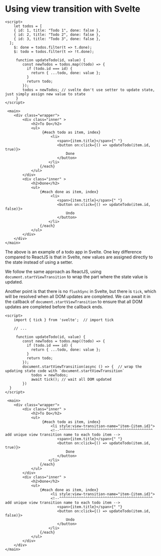 # Using view transition with Svelte

```tsx
<script>
	let todos = [
    { id: 1, title: "Todo 1", done: false },
    { id: 2, title: "Todo 2", done: false },
    { id: 3, title: "Todo 3", done: false },
  ];
	$: done = todos.filter(t => t.done);
	$: todo = todos.filter(t => !t.done);

	 function updateTodo(id, value) {
        const newTodos = todos.map((todo) => {
          if (todo.id === id) {
            return { ...todo, done: value };
          }
          return todo;
        });
		todos = newTodos; // svelte don't use setter to update state, just simply assign new value to state
     }
</script>

 <main>
	<div class="wrapper">
		<div class="inner" >
			<h2>To Do</h2>
			<ul>
				 {#each todo as item, index}
					 <li>
						<span>{item.title}</span>{" "}
						<button on:click={() => updateTodo(item.id, true)}>
							Done
						</button>
					</li>
				{/each} 
			</ul>
		</div>
		<div class="inner" >
			<h2>Done</h2>
			<ul>
				{#each done as item, index}
					 <li>
						<span>{item.title}</span>{" "}
						<button on:click={() => updateTodo(item.id, false)}>
							Undo
						</button>
					</li>
				{/each} 
			</ul>
		</div>
	</div>
</main>
```

The above is an example of a todo app in Svelte. One key difference compared to ReactJS is that in Svelte, new values are assigned directly to the state instead of using a setter.

We follow the same approach as ReactJS, using `document.startViewTransition` to wrap the part where the state value is updated.

Another point is that there is no `flushSync` in Svelte, but there is `tick`, which will be resolved when all DOM updates are completed. We can await it in the callback of `document.startViewTransition` to ensure that all DOM updates are completed before the callback ends.

```tsx
<script>
	import { tick } from 'svelte';  // import tick

    // ...

	 function updateTodo(id, value) {
        const newTodos = todos.map((todo) => {
          if (todo.id === id) {
            return { ...todo, done: value };
          }
          return todo;
        });
		document.startViewTransition(async () => {  // wrap the updating state code with `document.startViewTransition`
			todos = newTodos;
			await tick(); // wait all DOM updated
		})
  }
</script>

 <main>
	<div class="wrapper">
		<div class="inner" >
			<h2>To Do</h2>
			<ul>
				 {#each todo as item, index}
					 <li style:view-transition-name="item-{item.id}">
                     <!--^^^^^^^^^^^^^^^^^^^^^^^^^^^^^^^^^^^^^^^^^^^ add unique view transition name to each todo item -->
						<span>{item.title}</span>{" "}
						<button on:click={() => updateTodo(item.id, true)}>
							Done
						</button>
					</li>
				{/each} 
			</ul>
		</div>
		<div class="inner" >
			<h2>Done</h2>
			<ul>
				{#each done as item, index}
					 <li style:view-transition-name="item-{item.id}">
                     <!--^^^^^^^^^^^^^^^^^^^^^^^^^^^^^^^^^^^^^^^^^^^ add unique view transition name to each todo item -->
						<span>{item.title}</span>{" "}
						<button on:click={() => updateTodo(item.id, false)}>
							Undo
						</button>
					</li>
				{/each} 
			</ul>
		</div>
	</div>
</main>
```
